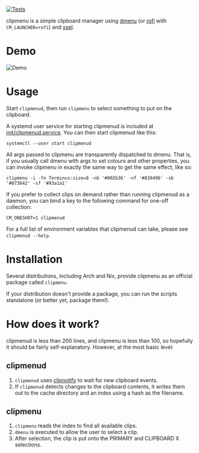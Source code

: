 [![Tests](https://img.shields.io/travis/cdown/clipmenu/develop.svg)](https://travis-ci.org/cdown/clipmenu)

clipmenu is a simple clipboard manager using [dmenu][] (or [rofi][] with
`CM_LAUNCHER=rofi`) and [xsel][].

# Demo

![Demo](https://cloud.githubusercontent.com/assets/660663/24079784/6f76da94-0c88-11e7-8251-40b1f02ebf3c.gif)

# Usage

Start `clipmenud`, then run `clipmenu` to select something to put on the
clipboard.

A systemd user service for starting clipmenud is included at
[init/clipmenud.service](https://github.com/cdown/clipmenu/blob/develop/init/clipmenud.service).
You can then start clipmenud like this:

    systemctl --user start clipmenud

All args passed to clipmenu are transparently dispatched to dmenu. That is, if
you usually call dmenu with args to set colours and other properties, you can
invoke clipmenu in exactly the same way to get the same effect, like so:

    clipmenu -i -fn Terminus:size=8 -nb '#002b36' -nf '#839496' -sb '#073642' -sf '#93a1a1'

If you prefer to collect clips on demand rather than running clipmenud as a
daemon, you can bind a key to the following command for one-off collection:

    CM_ONESHOT=1 clipmenud

For a full list of environment variables that clipmenud can take, please see
`clipmenud --help`.

# Installation

Several distributions, including Arch and Nix, provide clipmenu as an official
package called `clipmenu`.

If your distribution doesn't provide a package, you can run the scripts
standalone (or better yet, package them!).

# How does it work?

clipmenud is less than 200 lines, and clipmenu is less than 100, so hopefully
it should be fairly self-explanatory. However, at the most basic level:

## clipmenud

1. `clipmenud` uses [clipnotify](https://github.com/cdown/clipnotify) to wait
   for new clipboard events.
2. If `clipmenud` detects changes to the clipboard contents, it writes them out
   to the cache directory and an index using a hash as the filename.

## clipmenu

1. `clipmenu` reads the index to find all available clips.
2. `dmenu` is executed to allow the user to select a clip.
3. After selection, the clip is put onto the PRIMARY and CLIPBOARD X
   selections.

[dmenu]: http://tools.suckless.org/dmenu/
[rofi]: https://github.com/DaveDavenport/Rofi
[xsel]: http://www.vergenet.net/~conrad/software/xsel/
